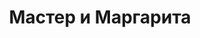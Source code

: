 ---
layout: card_flex_nav
lang: RU
title:  Мастер и Маргарита
isbn: 9785389016668
cover: /assets/images/RU/MM_RU_003_front.jpg
bcover: /assets/images/RU/MM_RU_003_back.jpg
pubyr: 2011
editor: Ed. Азбука классика 
acqdt: 10/2018
acqplace: eBay (supravlad / Vladivostok / Russie) 
contrib: P
---